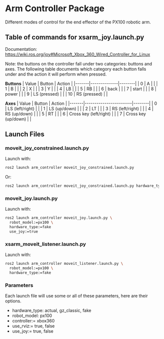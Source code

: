 # Arm Controller Package
Different modes of control for the end effector of the PX100 robotic arm.

## Table of commands for xsarm_joy.launch.py
Documentation: https://wiki.ros.org/joy#Microsoft_Xbox_360_Wired_Controller_for_Linux

Note: the buttons on the controller fall under two categories: buttons and axes. The following table documents which category each button falls under and the action it will perform when pressed.

**Buttons**
| Value | Button       | Action |
|-------|--------------|--------|
|   0   | A            |        |
|   1   | B            |        |
|   2   | X            |        |
|   3   | Y            |        |
|   4   | LB           |        |
|   5   | RB           |        |
|   6   | back         |        |
|   7   | start        |        |
|   8   | power        |        |
|   9   | LS (pressed) |        |
|  10   | RS (pressed) |        |

**Axes**
| Value | Button                 | Action |
|-------|------------------------|--------|
|   0   | LS (left/right)        |        |
|   1   | LS (up/down)           |        |
|   2   | LT                     |        |
|   3   | RS (left/right)        |        |
|   4   | RS (up/down)           |        |
|   5   | RT                     |        |
|   6   | Cross key (left/right) |        |
|   7   | Cross key (up/down)    |        |

## Launch Files

### moveit_joy_constrained.launch.py
Launch with:

```bash
ros2 launch arm_controller moveit_joy_constrained.launch.py
```

Or:
```bash
ros2 launch arm_controller moveit_joy_constrained.launch.py hardware_type:=actual
```

### moveit_joy.launch.py
Launch with:

```bash
ros2 launch arm_controller moveit_joy.launch.py \
  robot_model:=px100 \
  hardware_type:=fake
  use_joy:=true
```

### xsarm_moveit_listener.launch.py
Launch with:

```bash
ros2 launch arm_controller moveit_listener.launch.py \
  robot_model:=px100 \
  hardware_type:=fake
```

### Parameters
Each launch file will use some or all of these parameters, here are their options.
- hardware_type: actual, gz_classic, fake
- robot_model: px100
- controller:= xbox360
- use_rviz:= true, false
- use_joy:= true, false
